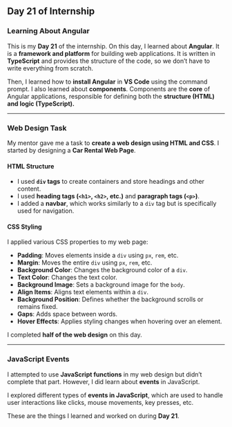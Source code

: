 ## Day 21 of Internship

### Learning About Angular

This is my **Day 21** of the internship. On this day, I learned about **Angular**. It is a **framework and platform** for building web applications. It is written in **TypeScript** and provides the structure of the code, so we don’t have to write everything from scratch.

Then, I learned how to **install Angular** in **VS Code** using the command prompt. I also learned about **components**. Components are the **core** of Angular applications, responsible for defining both the **structure (HTML) and logic (TypeScript).**

---

### Web Design Task

My mentor gave me a task to **create a web design using HTML and CSS**. I started by designing a **Car Rental Web Page**.

#### HTML Structure
- I used **`div` tags** to create containers and store headings and other content.
- I used **heading tags (`<h1>`, `<h2>`, etc.)** and **paragraph tags (`<p>`)**.
- I added a **navbar**, which works similarly to a `div` tag but is specifically used for navigation.

#### CSS Styling
I applied various CSS properties to my web page:

- **Padding**: Moves elements inside a `div` using `px`, `rem`, etc.
- **Margin**: Moves the entire `div` using `px`, `rem`, etc.
- **Background Color**: Changes the background color of a `div`.
- **Text Color**: Changes the text color.
- **Background Image**: Sets a background image for the `body`.
- **Align Items**: Aligns text elements within a `div`.
- **Background Position**: Defines whether the background scrolls or remains fixed.
- **Gaps**: Adds space between words.
- **Hover Effects**: Applies styling changes when hovering over an element.

I completed **half of the web design** on this day.

---

### JavaScript Events

I attempted to use **JavaScript functions** in my web design but didn’t complete that part. However, I did learn about **events** in JavaScript.

I explored different types of **events in JavaScript**, which are used to handle user interactions like clicks, mouse movements, key presses, etc.

These are the things I learned and worked on during **Day 21**.

